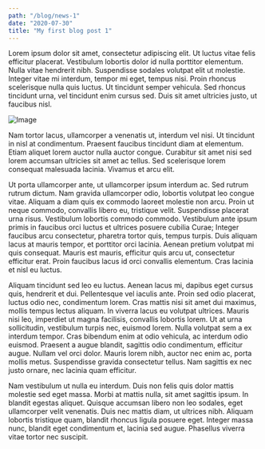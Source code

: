 ```yaml
---
path: "/blog/news-1"
date: "2020-07-30"
title: "My first blog post 1"
---
```


Lorem ipsum dolor sit amet, consectetur adipiscing elit. Ut luctus vitae felis efficitur placerat. Vestibulum lobortis dolor id nulla porttitor elementum. Nulla vitae hendrerit nibh. Suspendisse sodales volutpat elit ut molestie. Integer vitae mi interdum, tempor mi eget, tempus nisi. Proin rhoncus scelerisque nulla quis luctus. Ut tincidunt semper vehicula. Sed rhoncus tincidunt urna, vel tincidunt enim cursus sed. Duis sit amet ultricies justo, ut faucibus nisl.

![Image](../media/news_1_img_1.jpg)

Nam tortor lacus, ullamcorper a venenatis ut, interdum vel nisi. Ut tincidunt in nisl at condimentum. Praesent faucibus tincidunt diam at elementum. Etiam aliquet lorem auctor nulla auctor congue. Curabitur sit amet nisi sed lorem accumsan ultricies sit amet ac tellus. Sed scelerisque lorem consequat malesuada lacinia. Vivamus et arcu elit.

Ut porta ullamcorper ante, ut ullamcorper ipsum interdum ac. Sed rutrum rutrum dictum. Nam gravida ullamcorper odio, lobortis volutpat leo congue vitae. Aliquam a diam quis ex commodo laoreet molestie non arcu. Proin ut neque commodo, convallis libero eu, tristique velit. Suspendisse placerat urna risus. Vestibulum lobortis commodo commodo. Vestibulum ante ipsum primis in faucibus orci luctus et ultrices posuere cubilia Curae; Integer faucibus arcu consectetur, pharetra tortor quis, tempus turpis. Duis aliquam lacus at mauris tempor, et porttitor orci lacinia. Aenean pretium volutpat mi quis consequat. Mauris est mauris, efficitur quis arcu ut, consectetur efficitur erat. Proin faucibus lacus id orci convallis elementum. Cras lacinia et nisl eu luctus.

Aliquam tincidunt sed leo eu luctus. Aenean lacus mi, dapibus eget cursus quis, hendrerit et dui. Pellentesque vel iaculis ante. Proin sed odio placerat, luctus odio nec, condimentum lorem. Cras mattis nisi sit amet dui maximus, mollis tempus lectus aliquam. In viverra lacus eu volutpat ultrices. Mauris nisi leo, imperdiet ut magna facilisis, convallis lobortis lorem. Ut at urna sollicitudin, vestibulum turpis nec, euismod lorem. Nulla volutpat sem a ex interdum tempor. Cras bibendum enim at odio vehicula, ac interdum odio euismod. Praesent a augue blandit, sagittis odio condimentum, efficitur augue. Nullam vel orci dolor. Mauris lorem nibh, auctor nec enim ac, porta mollis metus. Suspendisse gravida consectetur tellus. Nam sagittis ex nec justo ornare, nec lacinia quam efficitur.

Nam vestibulum ut nulla eu interdum. Duis non felis quis dolor mattis molestie sed eget massa. Morbi at mattis nulla, sit amet sagittis ipsum. In blandit egestas aliquet. Quisque accumsan libero non leo sodales, eget ullamcorper velit venenatis. Duis nec mattis diam, ut ultrices nibh. Aliquam lobortis tristique quam, blandit rhoncus ligula posuere eget. Integer massa nunc, blandit eget condimentum et, lacinia sed augue. Phasellus viverra vitae tortor nec suscipit. 
